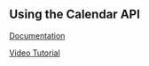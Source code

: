 ## Using the Calendar API

[Documentation](https://developers.google.com/calendar/create-events)

[Video Tutorial](https://www.youtube.com/watch?v=tNo9IoZMelI&t=22s)